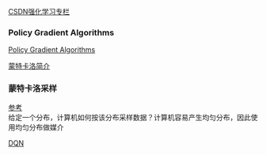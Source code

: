 [CSDN强化学习专栏](https://blog.csdn.net/qq_30615903/category_7744339.html)  

### Policy Gradient Algorithms
[Policy Gradient Algorithms](https://lilianweng.github.io/lil-log/2018/04/08/policy-gradient-algorithms.html)

[蒙特卡洛简介](https://blog.csdn.net/bitcarmanlee/article/details/82716641?ops_request_misc=%257B%2522request%255Fid%2522%253A%2522163723101416780261910069%2522%252C%2522scm%2522%253A%252220140713.130102334.pc%255Fall.%2522%257D&request_id=163723101416780261910069&biz_id=0&utm_medium=distribute.pc_search_result.none-task-blog-2~all~first_rank_ecpm_v1~hot_rank-2-82716641.first_rank_v2_pc_rank_v29&utm_term=%E8%92%99%E7%89%B9%E5%8D%A1%E6%B4%9B%E9%87%87%E6%A0%B7&spm=1018.2226.3001.4187)

### 蒙特卡洛采样  
[参考](https://blog.csdn.net/qy20115549/article/details/79635621)  
给定一个分布，计算机如何按该分布采样数据？计算机容易产生均匀分布，因此使用均匀分布做媒介

[DQN]()